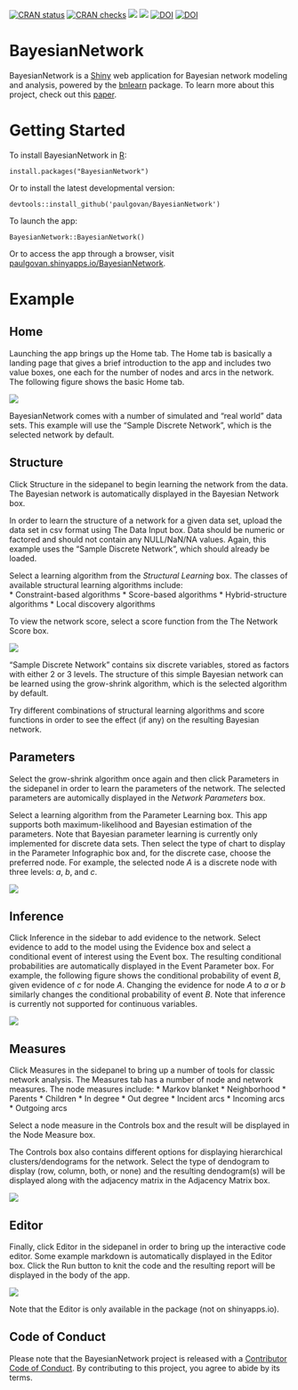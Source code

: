 
<!-- ![](https://travis-ci.org/paulgovan/BayesianNetwork.svg?branch=master) -->

[![CRAN
status](https://www.r-pkg.org/badges/version/BayesianNetwork)](https://CRAN.R-project.org/package=BayesianNetwork)
[![CRAN
checks](https://badges.cranchecks.info/summary/BayesianNetwork.svg)](https://cran.r-project.org/web/checks/check_results_BayesianNetwork.html)
[![](http://cranlogs.r-pkg.org/badges/grand-total/BayesianNetwork)](https://cran.r-project.org/package=BayesianNetwork)
[![](http://cranlogs.r-pkg.org/badges/last-month/BayesianNetwork)](https://cran.r-project.org/package=BayesianNetwork)
[![DOI](https://zenodo.org/badge/42831223.svg)](https://zenodo.org/badge/latestdoi/42831223)
[![DOI](http://joss.theoj.org/papers/10.21105/joss.00425/status.svg)](https://doi.org/10.21105/joss.00425)

# BayesianNetwork

BayesianNetwork is a [Shiny](https://shiny.posit.co/) web application
for Bayesian network modeling and analysis, powered by the
[bnlearn](https://www.bnlearn.com/) package. To learn more about this
project, check out this
[paper](https://joss.theoj.org/papers/10.21105/joss.00425).

# Getting Started

To install BayesianNetwork in [R](https://www.r-project.org):

    install.packages("BayesianNetwork")

Or to install the latest developmental version:

    devtools::install_github('paulgovan/BayesianNetwork')

To launch the app:

    BayesianNetwork::BayesianNetwork()

Or to access the app through a browser, visit
[paulgovan.shinyapps.io/BayesianNetwork](https://paulgovan.shinyapps.io/BayesianNetwork/).

# Example

## Home

Launching the app brings up the Home tab. The Home tab is basically a
landing page that gives a brief introduction to the app and includes two
value boxes, one each for the number of nodes and arcs in the network.
The following figure shows the basic Home tab.

![](https://github.com/paulgovan/BayesianNetwork/blob/master/inst/images/Dashboard.PNG?raw=true)

BayesianNetwork comes with a number of simulated and “real world” data
sets. This example will use the “Sample Discrete Network”, which is the
selected network by default.

## Structure

Click Structure in the sidepanel to begin learning the network from the
data. The Bayesian network is automatically displayed in the Bayesian
Network box.

In order to learn the structure of a network for a given data set,
upload the data set in csv format using The Data Input box. Data should
be numeric or factored and should not contain any NULL/NaN/NA values.
Again, this example uses the “Sample Discrete Network”, which should
already be loaded.

Select a learning algorithm from the *Structural Learning* box. The
classes of available structural learning algorithms include:  
\* Constraint-based algorithms \* Score-based algorithms \*
Hybrid-structure algorithms \* Local discovery algorithms

To view the network score, select a score function from the The Network
Score box.

![](https://github.com/paulgovan/BayesianNetwork/blob/master/inst/images/Structure.PNG?raw=true)

“Sample Discrete Network” contains six discrete variables, stored as
factors with either 2 or 3 levels. The structure of this simple Bayesian
network can be learned using the grow-shrink algorithm, which is the
selected algorithm by default.

Try different combinations of structural learning algorithms and score
functions in order to see the effect (if any) on the resulting Bayesian
network.

## Parameters

Select the grow-shrink algorithm once again and then click Parameters in
the sidepanel in order to learn the parameters of the network. The
selected parameters are automically displayed in the *Network
Parameters* box.

Select a learning algorithm from the Parameter Learning box. This app
supports both maximum-likelihood and Bayesian estimation of the
parameters. Note that Bayesian parameter learning is currently only
implemented for discrete data sets. Then select the type of chart to
display in the Parameter Infographic box and, for the discrete case,
choose the preferred node. For example, the selected node *A* is a
discrete node with three levels: *a*, *b*, and *c*.

![](https://github.com/paulgovan/BayesianNetwork/blob/master/inst/images/Parameters.PNG?raw=true)

## Inference

Click Inference in the sidebar to add evidence to the network. Select
evidence to add to the model using the Evidence box and select a
conditional event of interest using the Event box. The resulting
conditional probabilities are automatically displayed in the Event
Parameter box. For example, the following figure shows the conditional
probability of event *B*, given evidence of *c* for node *A*. Changing
the evidence for node *A* to *a* or *b* similarly changes the
conditional probability of event *B*. Note that inference is currently
not supported for continuous variables.

![](https://github.com/paulgovan/BayesianNetwork/blob/master/inst/images/Inference.png?raw=true)

## Measures

Click Measures in the sidepanel to bring up a number of tools for
classic network analysis. The Measures tab has a number of node and
network measures. The node measures include: \* Markov blanket \*
Neighborhood \* Parents \* Children \* In degree \* Out degree \*
Incident arcs \* Incoming arcs \* Outgoing arcs

Select a node measure in the Controls box and the result will be
displayed in the Node Measure box.

The Controls box also contains different options for displaying
hierarchical clusters/dendograms for the network. Select the type of
dendogram to display (row, column, both, or none) and the resulting
dendogram(s) will be displayed along with the adjacency matrix in the
Adjacency Matrix box.

![](https://github.com/paulgovan/BayesianNetwork/blob/master/inst/images/Measures.PNG?raw=true)

## Editor

Finally, click Editor in the sidepanel in order to bring up the
interactive code editor. Some example markdown is automatically
displayed in the Editor box. Click the Run button to knit the code and
the resulting report will be displayed in the body of the app.

![](https://github.com/paulgovan/BayesianNetwork/blob/master/inst/images/Simulation.PNG?raw=true)

Note that the Editor is only available in the package (not on
shinyapps.io).

## Code of Conduct

Please note that the BayesianNetwork project is released with a
[Contributor Code of
Conduct](http://paulgovan.github.io/BayesianNetwork/CODE_OF_CONDUCT.html).
By contributing to this project, you agree to abide by its terms.
